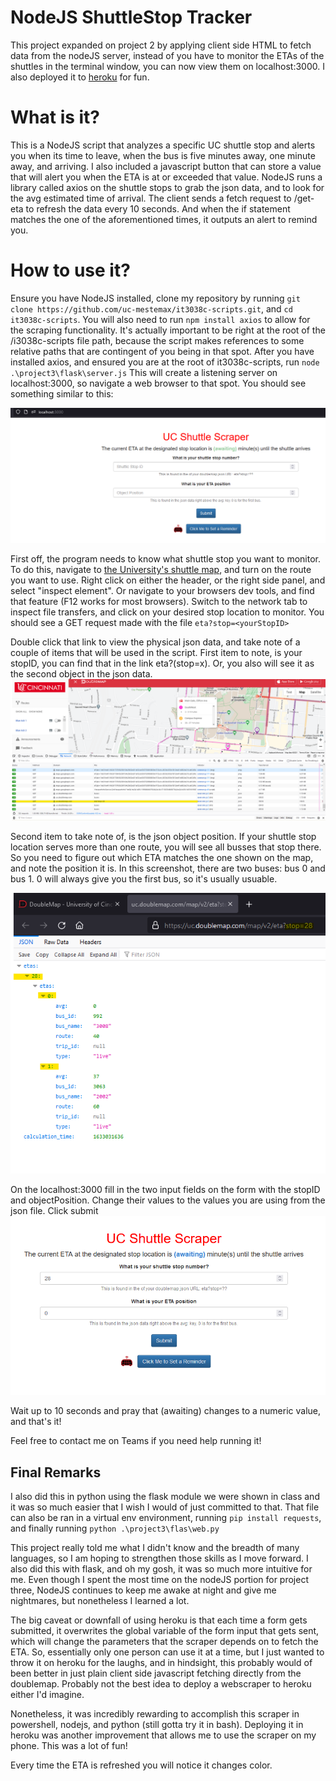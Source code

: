 # NodeJS ShuttleStop Tracker
This project expanded on project 2 by applying client side HTML to fetch data from the nodeJS server, instead of you have to monitor the ETAs of the shuttles in the terminal window, you can now view them on localhost:3000. I also deployed it to [heroku](https://uc-shuttle-scraper.herokuapp.com/) for fun.

# What is it?
This is a NodeJS script that analyzes a specific UC shuttle stop and alerts you when its time to leave, when the bus is five minutes away, one minute away, and arriving. I also included a javascript button that can store a value that will alert you when the ETA is at or exceeded that value. NodeJS runs a library called axios on the shuttle stops to grab the json data, and to look for the avg estimated time of arrival. The client sends a fetch request to /get-eta to refresh the data every 10 seconds. And when the if statement matches the one of the aforementioned times, it outputs an alert to remind you.

# How to use it?

Ensure you have NodeJS installed, clone my repository by running `git clone https://github.com/uc-mestemax/it3038c-scripts.git`, and `cd it3038c-scripts`. You will also need to run `npm install axios` to allow for the scraping functionality. It's actually important to be right at the root of the /i3038c-scripts file path, because the script makes references to some relative paths that are contingent of you being in that spot. After you have installed axios, and ensured you are at the root of it3038c-scripts, run `node .\project3\flask\server.js` This will create a listening server on localhost:3000, so navigate a web browser to that spot. You should see something similar to this:

![picture 2](../images/9637416407fb898c8f5198b23e0afbaa5b582ba7bffb3ca9f6780c1ec74e29f6.png)  

First off, the program needs to know what shuttle stop you want to monitor. To do this, navigate to [the University's shuttle map](https://uc.doublemap.com/map/), and turn on the route you want to use. Right click on either the header, or the right side panel, and select "inspect element". Or navigate to your browsers dev tools, and find that feature (F12 works for most browsers). Switch to the network tab to inspect file transfers, and click on your desired stop location to monitor. You should see a GET request made with the file `eta?stop=<yourStopID>`

Double click that link to view the physical json data, and take note of a couple of items that will be used in the script. First item to note, is your stopID, you can find that in the link eta?(stop=x). Or, you also will see it as the second object in the json data.
![picture 1](../images/b477873de72de544036c64e4eef5c868ce29db63e44a5aef4d3de0d6a736c19c.png) 


Second item to take note of, is the json object position. If your shuttle stop location serves more than one route, you will see all busses that stop there. So you need to figure out which ETA matches the one shown on the map, and note the position it is. In this screenshot, there are two buses: bus 0 and bus 1. 0 will always give you the first bus, so it's usually usuable.

![picture 2](../images/11a299442236b42bc8aa42d3b6057253b3235726f5eb602b272ef5ca76ffed74.png)  


On the localhost:3000 fill in the two input fields on the form with the stopID and objectPosition. Change their values to the values you are using from the json file. Click submit
![picture 3](../images/99616770ba3930eb736c6178aaa342bc451e6b8a1d2e01d52e606c0231c7c09e.png)  

Wait up to 10 seconds and pray that (awaiting) changes to a numeric value, and that's it!

Feel free to contact me on Teams if you need help running it!


## Final Remarks

I also did this in python using the flask module we were shown in class and it was so much easier that I wish I would of just committed to that. That file can also be ran in a virtual env environment, running `pip install requests`, and finally running `python .\project3\flas\web.py`

This project really told me what I didn't know and the breadth of many languages, so I am hoping to strengthen those skills as I move forward. I also did this with flask, and oh my gosh, it was so much more intuitive for me. Even though I spent the most time on the nodeJS portion for project three, NodeJS continues to keep me awake at night and give me nightmares, but nonetheless I learned a lot.

The big caveat or downfall of using heroku is that each time a form gets submitted, it overwrites the global variable of the form input that gets sent, which will change the parameters that the scraper depends on to fetch the ETA. So, essentially only one person can use it at a time, but I just wanted to throw it on heroku for the laughs, and in hindsight, this probably would of been better in just plain client side javascript fetching directly from the doublemap. Probably not the best idea to deploy a webscraper to heroku either I'd imagine.

Nonetheless, it was incredibly rewarding to accomplish this scraper in powershell, nodejs, and python (still gotta try it in bash). Deploying it in heroku was another improvement that allows me to use the scraper on my phone. This was a lot of fun!


Every time the ETA is refreshed you will notice it changes color. 